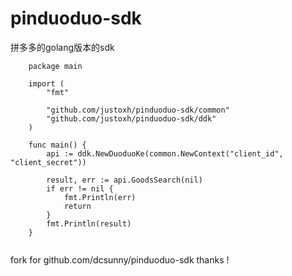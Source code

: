 # pinduoduo-sdk
拼多多的golang版本的sdk

```
    package main
    
    import (
    	"fmt"
    
    	"github.com/justoxh/pinduoduo-sdk/common"
    	"github.com/justoxh/pinduoduo-sdk/ddk"
    )
    
    func main() {
    	api := ddk.NewDuoduoKe(common.NewContext("client_id", "client_secret"))
    
    	result, err := api.GoodsSearch(nil)
    	if err != nil {
    		fmt.Println(err)
    		return
    	}
    	fmt.Println(result)
    }
 
```

fork for github.com/dcsunny/pinduoduo-sdk 
thanks !